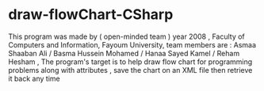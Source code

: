 # draw-flowChart-CSharp

This program was made by ( open-minded team ) year 2008 , Faculty of Computers and Information, Fayoum University,
team members are : Asmaa Shaaban Ali / Basma Hussein Mohamed / Hanaa Sayed Kamel / Reham Hesham ,
The program's target is to help draw flow chart for programming problems along with attributes , save the chart on an XML file then retrieve it back any time 
